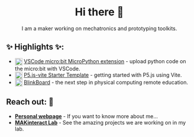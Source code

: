 <h1 align="center">Hi there 🦉</h1>

<p align="center"><span>I am a maker working on mechatronics and prototyping toolkits.</span></p>

<h2>✨ Highlights ✨:</h2>

<ul>
	<li>
		<img src="https://github.com/makinteract/vscode-microbit-micropython/blob/main/images/icon.png?raw=true" align="top" width="20">
		<a href="https://github.com/makinteract/vscode-microbit-micropython" target="_blank">VSCode micro:bit MicroPython extension</a> - upload python code on the micro:bit with VSCode.
	</li>
	<li>
		<img src="https://camo.githubusercontent.com/61e102d7c605ff91efedb9d7e47c1c4a07cef59d3e1da202fd74f4772122ca4e/68747470733a2f2f766974656a732e6465762f6c6f676f2e737667" align="top" width="20">
		<a href="https://github.com/makinteract/p5js-vite" target="_blank">P5.js-vite Starter Template</a> - getting started with P5.js using Vite.
	</li>
	<li>
		<img src="https://github.com/makinteractlab/BlinkBoard/blob/master/Logo/logo.jpg?raw=true" align="top" width="20">
		<a href="https://blinkboard.kaist.ac.kr" target="_blank">BlinkBoard</a> - the next step in physical computing remote education.
	</li>
</ul>

<h2>Reach out: 💬</h2>

- [**Personal webpage**](https://makinteract.kaist.ac.kr/andrea) - If you want to know more about me...
- [**MAKinteract Lab**](https://makinteract.kaist.ac.kr) - See the amazing projects we are working on in my lab.
